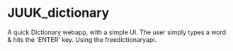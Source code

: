 # JUUK_dictionary

A quick Dictionary webapp, with a simple UI. The user simply types a word & hits the 'ENTER' key. Using the freedictionaryapi.
